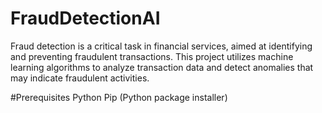 # FraudDetectionAI
Fraud detection is a critical task in financial services, aimed at identifying and preventing fraudulent transactions. This project utilizes machine learning algorithms to analyze transaction data and detect anomalies that may indicate fraudulent activities.

#Prerequisites
Python
Pip (Python package installer)
